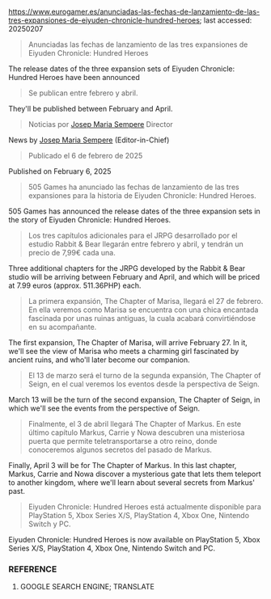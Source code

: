 https://www.eurogamer.es/anunciadas-las-fechas-de-lanzamiento-de-las-tres-expansiones-de-eiyuden-chronicle-hundred-heroes; last accessed: 20250207

> Anunciadas las fechas de lanzamiento de las tres expansiones de Eiyuden Chronicle: Hundred Heroes

The release dates of the three expansion sets of Eiyuden Chronicle: Hundred Heroes have been announced

> Se publican entre febrero y abril.

They'll be published between February and April.

> Noticias por [Josep Maria Sempere](https://www.eurogamer.es/authors/josep-maria-sempere) Director

News by [Josep Maria Sempere](https://www.eurogamer.es/authors/josep-maria-sempere) (Editor-in-Chief)

> Publicado el 6 de febrero de 2025

Published on February 6, 2025

> 505 Games ha anunciado las fechas de lanzamiento de las tres expansiones para la historia de Eiyuden Chronicle: Hundred Heroes.

505 Games has announced the release dates of the three expansion sets in the story of Eiyuden Chronicle: Hundred Heroes.

> Los tres capítulos adicionales para el JRPG desarrollado por el estudio Rabbit & Bear llegarán entre febrero y abril, y tendrán un precio de 7,99€ cada una.

Three additional chapters for the JRPG developed by the Rabbit & Bear studio will be arriving between February and April, and which will be priced at 7.99 euros (approx. 511.36PHP) each.

> La primera expansión, The Chapter of Marisa, llegará el 27 de febrero. En ella veremos como Marisa se encuentra con una chica encantada fascinada por unas ruinas antiguas, la cuala acabará convirtiéndose en su acompañante.

The first expansion, The Chapter of Marisa, will arrive February 27. In it, we'll see the view of Marisa who meets a charming girl fascinated by ancient ruins, and who'll later become our companion.

> El 13 de marzo será el turno de la segunda expansión, The Chapter of Seign, en el cual veremos los eventos desde la perspectiva de Seign.

March 13 will be the turn of the second expansion, The Chapter of Seign, in which we'll see the events from the perspective of Seign.

> Finalmente, el 3 de abril llegará The Chapter of Markus. En este último capítulo Markus, Carrie y Nowa descubren una misteriosa puerta que permite teletransportarse a otro reino, donde conoceremos algunos secretos del pasado de Markus.

Finally, April 3 will be for The Chapter of Markus. In this last chapter, Markus, Carrie and Nowa discover a mysterious gate that lets them teleport to another kingdom, where we'll learn about several secrets from Markus' past.

> Eiyuden Chronicle: Hundred Heroes está actualmente disponible para PlayStation 5, Xbox Series X/S, PlayStation 4, Xbox One, Nintendo Switch y PC. 

Eiyuden Chronicle: Hundred Heroes is now available on PlayStation 5, Xbox Series X/S, PlayStation 4, Xbox One, Nintendo Switch and PC. 

### REFERENCE

1) GOOGLE SEARCH ENGINE; TRANSLATE